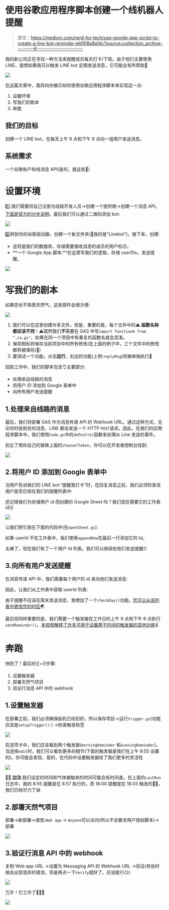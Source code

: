 # 使用谷歌应用程序脚本创建一个线机器人提醒

> 原文：<https://medium.com/nerd-for-tech/use-google-app-script-to-create-a-line-bot-reminder-ebf5f8a8a1dc?source=collection_archive---------6----------------------->

我的新公司正在寻找一种方法来提醒成员每天打卡/下班。由于他们主要使用 LINE，我想如果我可以触发 LINE bot 定期发送消息，它可能会有所帮助🤖

![](img/661fdaa709d58d560240714bce990fb9.png)

在这篇文章中，我将向你展示如何使用谷歌应用程序脚本来实现这一点:

1.  设置环境
2.  写我们的剧本
3.  奔跑

## 我们的目标

创建一个 LINE bot，在每天上午 9 点和下午 6 点向一组用户发送消息。

## 系统需求

一个谷歌账户和线消息 API(是的，就这些🙌)

# 设置环境

1️⃣:我们需要将自己注册为线路开发人员→创建一个提供商→创建一个消息 API。[下面是官方的分步说明](https://developers.line.biz/en/docs/messaging-api/getting-started/)。最后我们可以通过二维码添加 bot:

![](img/c95d2e793dff055814e41637dc7f0179.png)

2️⃣转到你的谷歌驱动器，创建一个新文件夹(💬我的是“Linebot”)。接下来，创建:

*   这将是我们的数据库，存储需要接收消息的成员的用户标识。
*   **一个 Google App 脚本:**在这里写我们的逻辑，存储 userIDs，发送提醒。

![](img/532969f0db38bdd1584f1c7159eb8bc4.png)

# 写我们的剧本

如果您也不熟悉天然气，这些部件会很方便:

![](img/e76b9a24725b41da3ea3270a3d7498a3.png)

1.  我们可以在这里创建许多文件。但是，重要的是，每个文件中的⚠ **函数名称都应该不同**！⚠既然我们**不**需要在 GAS 中写`import functionA from "./a.gs"`，如果在同一个项目中有重复的函数名就会混淆。
2.  保存图标将保存当前项目中的所有修改(在上面的例子中，三个文件中的修改都将被保存)💾)
3.  要测试一个功能，点击**运行**，右边的功能(上例:`replyMsg`)将被单独执行👟

回到工作中，我们的脚本包含👌主要部分:

*   处理来自线路的消息
*   将用户 ID 添加到 Google 表单中
*   向所有用户发送提醒

## 1.处理来自线路的消息

最后，我们将部署 GAS 作为消息传递 API 的 Webhook URL。通过这种方式，无论何时收到任何消息，LINE 都会发送一个 HTTP `POST`请求。因此，在我们的应用程序脚本中，我们使用`Code.gs`中的`doPost(e)`函数来处理从 Line 发送的事件。

别忘了用你自己的替换上面的`channelToken`，你可以在开发者控制台找到:

![](img/1a54d170f9313c8465f3b2bf22301c95.png)

## 2.将用户 ID 添加到 Google 表单中

当用户告诉我们的 LINE bot:“提醒我打卡”时，在回复消息之前，我们必须检查该用户是否已经在我们的提醒列表中:

还记得我们为存储用户 id 而创建的 Google Sheet 吗？我们现在需要它的工作表 id😉

![](img/0ba4987c94da0950dc9968b1e8a5ccb1.png)

让我们把它放在下面的代码中(在`openSheet.gs`):

如果 userId 不在工作表中，我们使用`appendRow`在最后一行添加它的 Id。

太棒了，现在我们有了一个用户 Id 列表。我们可以继续给他们发送提醒⏰

## 3.向所有用户发送提醒

在消息传递 API 中，我们需要每个用户的 id 来向他们发送消息:

因此，让我们从工作表中获取 userId 列表:

由于提醒不应该在周末发送消息，我增加了一个`checkDay()`功能。[您可以从该列表中更改您的时区](https://sites.google.com/site/scriptsexamples/available-web-apps/event-manager/documentation/tools/time-zones)🌏

最后但同样重要的是，我们需要一个触发器在工作日的上午 9 点和下午 6 点执行`sendReminder()`。[本视频解释了许多可用于设置基于时间的触发器的其他功能](https://www.youtube.com/watch?v=5BYhGGPQlyA)⏳

# 奔跑

快到了！最后的☝+✌步骤:

1.  设置触发器
2.  部署天然气项目
3.  验证行消息 API 中的 webhook

## 1.设置触发器

在部署之前，我们必须确保扳机已经扣好。所以保存项目→运行`trigger.gs`(功能应该是`setupTrigger()` ) →检查触发标签

![](img/2e430f79727cec42ef6835eb783b6491.png)

在选项卡中，我们应该看到两个触发器(`morningReminder` 和`eveningReminder`)。当选择`edit`时，我们可以看到更多的细节(下面的触发器是我们在上午 8:55 设置的)。你可能会发现，是的，在代码中设置触发器给了我们更多的灵活性

![](img/6f01a1a3b01ad7df8e881ba0e4944ed1.png)

🙋‍♀️ **边注**:我们设定的时间和气体被触发的时间可能会有时间差。在上面的`LastRun`日志中，我的 8:55 提醒是在 8:57 执行的，而 18:00 提醒是在 18:03 触发的🤷‍♂️，我们已经尽力了😅

## 2.部署天然气项目

部署→新部署→类型:`Web app` → `Anyone`可以访问(所以不会要求用户授权脚本)→部署

![](img/9cd42b92072866c645e9e5200666a164.png)

## 3.验证行消息 API 中的 webhook

复制 Web app URL →设置为 Messaging API 的 Webhook URL →验证(有些时候会出现诡异的错误，但是再点一下`Verify`就好了。应该能行😏)

![](img/31c2d6078ceacfde62ea28ecf8e7196d.png)

万岁！它工作了🍕🍕🍕

![](img/a50c02a42d476cfad0269bca7b91e982.png)